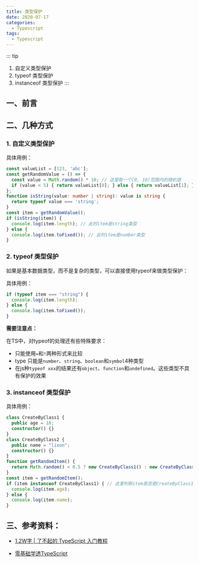 ```yaml
---
title: 类型保护
date: 2020-07-17
categories:
  - Typescript
tags:
  - Typescript
---
```


::: tip
1. 自定义类型保护
2. typeof 类型保护
3. instanceof 类型保护
:::

<!-- more -->

## 一、前言

## 二、几种方式

### 1. 自定义类型保护

具体用例：

```typescript
const valueList = [123, 'abc'];
const getRandomValue = () => {
  const value = Math.random() * 10; // 这里取一个[0, 10)范围内的随机值
  if (value < 5) { return valueList[0]; } else { return valueList[1]; } // 否则返回"abc"
};
function isString(value: number | string): value is string {
  return typeof value === 'string';
}
const item = getRandomValue();
if (isString(item)) {
  console.log(item.length); // 此时item是string类型
} else {
  console.log(item.toFixed()); // 此时item是number类型
}
```



### 2. typeof 类型保护

如果是基本数据类型，而不是复杂的类型，可以直接使用typeof来做类型保护：

具体用例：

```typescript
if (typeof item === "string") {
  console.log(item.length);
} else {
  console.log(item.toFixed());
}
```

**需要注意点：**

在TS中，对typeof的处理还有些特殊要求：

+ 只能使用`=`和`!`两种形式来比较
+ type 只能是`number`、`string`、`boolean`和`symbol`4种类型
+ 在js种`typeof xxx`的结果还有`object`、`function`和`undefined`。这些类型不具有保护的效果



### 3. instanceof 类型保护

具体用例：

```typescript
class CreateByClass1 {
  public age = 18;
  constructor() {}
}
class CreateByClass2 {
  public name = "lison";
  constructor() {}
}
function getRandomItem() {
  return Math.random() < 0.5 ? new CreateByClass1() : new CreateByClass2(); // 如果随机数小于0.5就返回CreateByClass1的实例，否则返回CreateByClass2的实例
}
const item = getRandomItem();
if (item instanceof CreateByClass1) { // 这里判断item是否是CreateByClass1的实例
  console.log(item.age);
} else {
  console.log(item.name);
}
```


## 三、参考资料：

+ [1.2W字 | 了不起的 TypeScript 入门教程]( https://juejin.im/post/5edd8ad8f265da76fc45362c#heading-24 )

+ [零基础学透TypeScript]( https://www.imooc.com/read/35 )